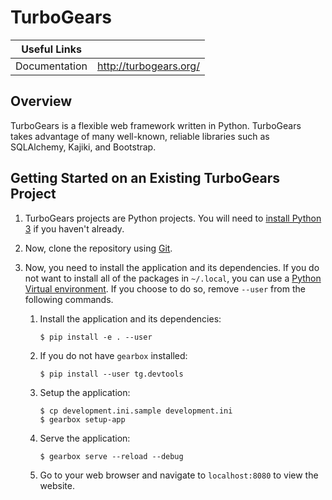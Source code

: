 # TurboGears
| Useful Links      |                         |
|-------------------|-------------------------|
| Documentation     | http://turbogears.org/  |

## Overview

TurboGears is a flexible web framework written in Python. TurboGears takes
advantage of many well-known, reliable libraries such as SQLAlchemy, Kajiki, and
Bootstrap.

## Getting Started on an Existing TurboGears Project

1. TurboGears projects are Python projects. You will need to [install Python
   3](./Python3.md#installing-python-3) if you haven't already.

2. Now, clone the repository using [Git](./GIT.md).

3. Now, you need to install the application and its dependencies. If you do not
   want to install all of the packages in `~/.local`, you can use a [Python
   Virtual environment](./Python-Virtual-Environment.md). If you choose to do
   so, remove `--user` from the following commands.

   1. Install the application and its dependencies:

          $ pip install -e . --user

   2. If you do not have `gearbox` installed:

          $ pip install --user tg.devtools

   3. Setup the application:

          $ cp development.ini.sample development.ini
          $ gearbox setup-app

   4. Serve the application:

          $ gearbox serve --reload --debug

   5. Go to your web browser and navigate to `localhost:8080` to view the
      website.
